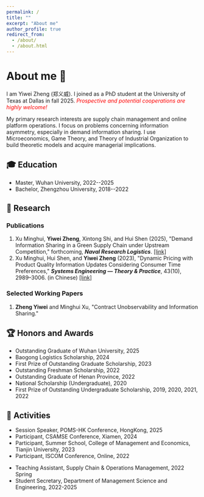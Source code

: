 ```yaml
---
permalink: /
title: ""
excerpt: "About me"
author_profile: true
redirect_from: 
  - /about/
  - /about.html
---
```


# About me 🚀
<!-- # Short Bio -->

I am Yiwei Zheng (郑义威). 
I joined as a PhD student at the University of Texas at Dallas in fall 2025. 
<i style="color: red">Prospective and potential cooperations are highly welcome!</i>

<!-- Currently, <i style="color: red">I am looking for a Ph.D. position in the interface between OM & IS and OM & Marketing</i>. -->

My primary research interests are supply chain management and online platform operations. I focus on problems concerning information asymmetry, especially in demand information sharing. I use Microeconomics, Game Theory, and Theory of Industrial Organization to build theoretic models and acquire managerial implications.


## 🎓 Education

- Master, Wuhan University, 2022--2025
  <!-- - Master in Management Science and Engineering -->
  <!-- - GPA: 3.5/4.0 (Score: 88.7) -->
  <!-- - Supervisor: Prof. Minghui Xu ([link](https://ems.whu.edu.cn/info/1718/10647.htm)) -->
- Bachelor, Zhengzhou University, 2018--2022
  <!-- - Bachelor in Electronic Business -->
  <!-- - GPA: 3.8/4.0 (Score: 90.0, Ranked 1st) -->
  <!-- - Supervisor: Dr. Yu Wang ([link](http://www7.zzu.edu.cn/glxy/info/1501/5202.htm)) -->


## 🌟 Research

### Publications

1. Xu Minghui, **Yiwei Zheng**, Xintong Shi, and Hui Shen (2025), "Demand Information Sharing in a Green Supply Chain under Upstream Competition," forthcoming, ***Naval Research Logistics***. [[link]](http://doi.org/10.1002/nav.70003)
2. Xu Minghui, Hui Shen, and **Yiwei Zheng** (2023), "Dynamic Pricing with Product Quality Information Updates Considering Consumer Time Preferences," ***Systems Engineering — Theory & Practice***, 43(10), 2989–3006. (in Chinese) [[link]](https://link.cnki.net/urlid/11.2267.N.20230608.1355.010)
   
<!-- 
- Develop a two-period model to explore the dynamic pricing strategy of the firm that sells experience products and the purchasing strategy of consumers who may strategically wait.
- Capture the endogenous time preference of consumers who choose to become strategic by exerting costly effort or to remain myopic with no cost, and examine the effect of such cost on each party.
- Incorporate two-sided quality uncertainty and online reviews to determine the value of information to the firm, consumer surplus, and social welfare by examining the effect of information accuracy. -->

### Selected Working Papers

1. **Zheng Yiwei** and Minghui Xu, "Contract Unobservability and Information Sharing."


## 🏆 Honors and Awards

- Outstanding Graduate of Wuhan University, 2025
- Baogong Logistics Scholarship, 2024
- First Prize of Outstanding Graduate Scholarship, 2023
- Outstanding Freshman Scholarship, 2022
- Outstanding Graduate of Henan Province, 2022
- National Scholarship (Undergraduate), 2020
- First Prize of Outstanding Undergraduate Scholarship, 2019, 2020, 2021, 2022

<!-- 
- Baogong Logistics Scholarship
- First Prize of Outstanding Graduate Scholarship, Top 10%, 2023
- Outstanding Freshman Scholarship, Top 5%, 2022
- Outstanding Graduate of Henan Province, Top 2%, 2022
- National Scholarship (Undergraduate), Top 2%, 2020
- First Prize of Outstanding Undergraduate Scholarship, Top 5%, 2019, 2020, 2021, 2022 -->


## 💼 Activities

- Session Speaker, POMS-HK Conference, HongKong, 2025
- Participant, CSAMSE Conference, Xiamen, 2024
- Participant, Summer School, College of Management and Economics, Tianjin University, 2023
- Participant, ISCOM Conference, Online, 2022
<!-- - Participant, Academic Summer Camp of Supply Chain & Operations Management, Online, 2022 -->
- Teaching Assistant, Supply Chain & Operations Management, 2022 Spring
- Student Secretary, Department of Management Science and Engineering, 2022-2025
